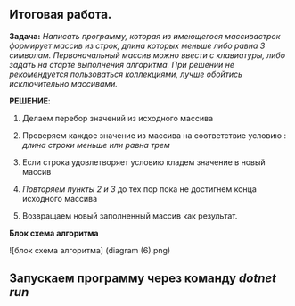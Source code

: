 ## Итоговая работа.
**Задача:**
*Написать программу, которая из имеющегося массивастрок формирует массив из строк, длина которых меньше либо равна 3 символам. Первоначальный массив можно ввести с клавиатуры, либо задать на старте выполнения алгоритма. При решении не рекомендуется пользоваться коллекциями, лучше обойтись исключительно массивами.*

**РЕШЕНИЕ**:

1. Делаем перебор значений из исходного массива
2. Проверяем каждое значение из массива на соответствие условию  : *длина строки меньше или равна трем*
3. Если строка удовлетворяет условию кладем значение в новый массив
4. *Повторяем пункты 2 и 3* до тех пор пока не достигнем конца исходного массива

5. Возвращаем новый заполненный массив как результат. 

**Блок схема алгоритма**

![блок схема алгоритма] (diagram (6).png)

## Запускаем программу через команду *dotnet run*

